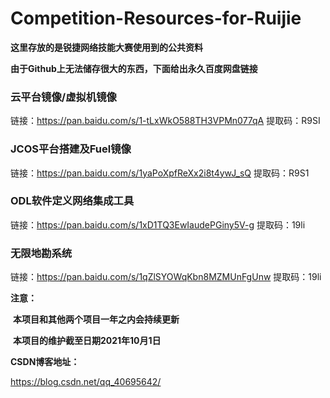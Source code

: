 # Competition-Resources-for-Ruijie

**这里存放的是锐捷网络技能大赛使用到的公共资料**

**由于Github上无法储存很大的东西，下面给出永久百度网盘链接**

### 云平台镜像/虚拟机镜像

链接：https://pan.baidu.com/s/1-tLxWkO588TH3VPMn077qA 
提取码：R9SI

### JCOS平台搭建及Fuel镜像

链接：https://pan.baidu.com/s/1yaPoXpfReXx2i8t4ywJ_sQ 
提取码：R9S1


### ODL软件定义网络集成工具

链接：https://pan.baidu.com/s/1xD1TQ3EwIaudePGiny5V-g 
提取码：19li

### 无限地勘系统

链接：https://pan.baidu.com/s/1qZlSYOWqKbn8MZMUnFgUnw 
提取码：19li 

**注意：**

​	**本项目和其他两个项目一年之内会持续更新**

​	**本项目的维护截至日期2021年10月1日**


**CSDN博客地址：**

https://blog.csdn.net/qq_40695642/
